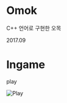 # Omok
C++ 언어로 구현한 오목

2017.09

# Ingame
play

![Play](https://user-images.githubusercontent.com/24224903/79635995-922e7700-81af-11ea-8f6c-8f2a62f4933b.gif)
